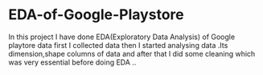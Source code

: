 # EDA-of-Google-Playstore
In this project I have done EDA(Exploratory Data Analysis) of Google playtore data first I collected data then I started analysing data .Its dimension,shape columns of data and after that I did some cleaning which was very essential before doing EDA ..
